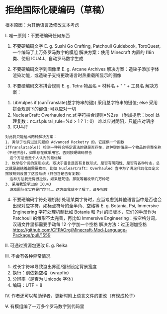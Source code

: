 # 拒绝国际化硬编码（草稿）

根本原因：为其他语言及修改文本考虑

I. 唯一原则：不要硬编码任何东西

1. 不要硬编码文字
E. g. Sushi Go Crafting, Patchouli Guidebook, ToroQuest, 一个编码了上万条罗马数字的模组
解决方案：使用 Minecraft 内置的 I18n 类、使用 ICU4J、自动罗马数字生成

2. 不要硬编码文字到图像里
E. g. Arcane Archives
解决方案：造轮子添加字体渲染功能，或造轮子支持更改语言时热重载所显示的图像

3. 不要硬编码文本拼合规则
E. g. Tetra
物品名 = 材料名 + " " + 工具名
解决方案：
1) LibVulpes
if (canTranslate(总字符串的键)) 采用总字符串的键值;
else 采用拼合规则下的键值;
可以应对一切
2) NuclearCraft: Overhauled
nc.sf.字符拼合规则=%2$s %1$s
（附加提示：bool 处理复数：nc.sf.plural_rule=%d > 1 ? 1 : 0）
难以应对阴阳，只能应对语序
3) ICU4J?
```
对此我只能给出两种解决方案：
1. 类似于也有过这问题的 Advanced Rocketry 的，它提供一个函数 ifTranslatable() 检测一种符合特定语法的键是否存在，这种键的值是一个物品的完整名称（不经拼合），如果存在就采用它，否则按硬编码拼合
  这个方法也是个人认为的最优解
2. 枚举每个词的变形方式，取决于语言是否有复数形式、是否有阴阳性、是否有各种时态，总之就是越粘着越需要枚举，比如 NuclearCraft: Overhauled 当中为了满足代码化自定义摆放规则设置了这套系统（只包含是否有复数）
  这种方法我觉得很扯淡，如果是梵语，那就等着枚举几万种吧
3. 采用我没学过的 ICU4J
  游戏国际化实在是门学问。。这方面我就不了解了，请多指教
```

4. 不要硬编码字符处理机制
处理某类字符时，应当考虑到其他语言当中是否也会出现对应字符，如标点符号的全半角、空格等
E. g. Botania, Psi, Immersive Engineering
字符处理机制比如 Botania 和 Psi 的旧版本，它们的手册作为 Patchouli 的雏形不太完善，再比如 Immersive Engineering：按空格分词，汉语文件里都需要手动每 12 个字加一个空格
解决方法：过正则加空格 https://github.com/CFPAOrg/Minecraft-Mod-Language-Package/pull/1559

II. 可通过资源包更改
E. g. Reika

III. 不会有各种异常情况
1. 过长字符串导致溢出界面/强制设定背景宽度
2. 换行：别依赖空格（wrapfix）
3. 分辨率（是否为 Unicode 字体）
4. 编码：UTF + 8

IV. 作者还可以帮助译者，更新时附上语言文件的更改（有现成轮子）

~~V~~. 有模组编了一万多个罗马数字到代码里
